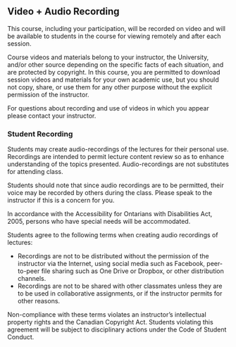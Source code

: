 Video + Audio Recording
---

This course, including your participation, will be recorded on video and will be available to students in the course for viewing remotely and after each session.

Course videos and materials belong to your instructor, the University, and/or other source depending on the specific facts of each situation, and are protected by copyright. In this course, you are permitted to download session videos and materials for your own academic use, but you should not copy, share, or use them for any other purpose without the explicit permission of the instructor.

For questions about recording and use of videos in which you appear please contact your instructor.

### Student Recording

Students may create audio-recordings of the lectures for their personal use. Recordings are intended to permit lecture content review so as to enhance understanding of the topics presented. Audio-recordings are not substitutes for attending class.

Students should note that since audio recordings are to be permitted, their voice may be recorded by others during the class. Please speak to the instructor if this is a concern for you.

In accordance with the Accessibility for Ontarians with Disabilities Act, 2005, persons who have special needs will be accommodated.

Students agree to the following terms when creating audio recordings of lectures:

- Recordings are not to be distributed without the permission of the instructor via the Internet, using social media such as Facebook, peer-to-peer file sharing such as One Drive or Dropbox, or other distribution channels.
- Recordings are not to be shared with other classmates unless they are to be used in collaborative assignments, or if the instructor permits for other reasons.

Non-compliance with these terms violates an instructor’s intellectual property rights and the Canadian Copyright Act. Students violating this agreement will be subject to disciplinary actions under the Code of Student Conduct.
